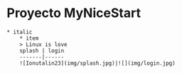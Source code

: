# Proyecto MyNiceStart
    * italic
        * item
        > Linux is love
        splash | login
        -------|------
        ![Ionutalin23](img/splash.jpg)|![](img/login.jpg)